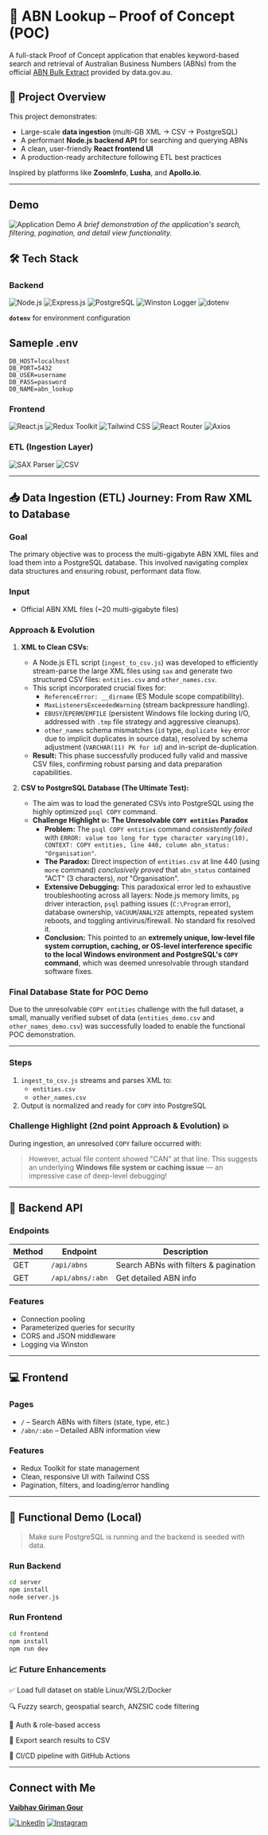 # 🧾 ABN Lookup – Proof of Concept (POC)

A full-stack Proof of Concept application that enables keyword-based search and retrieval of Australian Business Numbers (ABNs) from the official [ABN Bulk Extract](https://data.gov.au/dataset/ds-dga-5c95e8fb-37dd-4d82-b501-9ef6cfbfa19b/details) provided by data.gov.au.

## 🚀 Project Overview

This project demonstrates:
- Large-scale **data ingestion** (multi-GB XML → CSV → PostgreSQL)
- A performant **Node.js backend API** for searching and querying ABNs
- A clean, user-friendly **React frontend UI**
- A production-ready architecture following ETL best practices

Inspired by platforms like **ZoomInfo**, **Lusha**, and **Apollo.io**.

---
## Demo

![Application Demo](frontend/public/my_abn_demo.gif)  *A brief demonstration of the application's search, filtering, pagination, and detail view functionality.*

## 🛠️ Tech Stack

### Backend
<p>
  <img src="https://img.shields.io/badge/Node.js-v18+-green?style=for-the-badge&logo=node.js&logoColor=white" alt="Node.js"/>
   
  <img src="https://img.shields.io/badge/Express.js-Backend-black?style=for-the-badge&logo=express&logoColor=white" alt="Express.js"/>
  
  <img src="https://img.shields.io/badge/PostgreSQL-Relational%20DB-blue?style=for-the-badge&logo=postgresql&logoColor=white" alt="PostgreSQL"/>
  
  <img src="https://img.shields.io/badge/Winston-Logger-informational?style=for-the-badge&logo=winston&logoColor=white" alt="Winston Logger"/>
  
  <img src="https://img.shields.io/badge/dotenv-Environment%20Config-success?style=for-the-badge&logo=dotenv&logoColor=white" alt="dotenv"/>
</p>

**`dotenv`** for environment configuration
## Sameple .env
```
DB_HOST=localhost
DB_PORT=5432
DB_USER=username
DB_PASS=password
DB_NAME=abn_lookup
```


### Frontend
<p>
  <img src="https://img.shields.io/badge/React-blue?style=for-the-badge&logo=react&logoColor=white" alt="React.js"/>
   
  <img src="https://img.shields.io/badge/Redux%20Toolkit-State%20Management-purple?style=for-the-badge&logo=redux&logoColor=white" alt="Redux Toolkit"/>
  
  <img src="https://img.shields.io/badge/Tailwind_CSS-Utility--First_CSS-0ea5e9?style=for-the-badge&logo=tailwindcss&logoColor=white" alt="Tailwind CSS"/>
  
  <img src="https://img.shields.io/badge/React%20Router-Routing-red?style=for-the-badge&logo=reactrouter&logoColor=white" alt="React Router"/>
  
  <img src="https://img.shields.io/badge/Axios-HTTP%20Client-ffb703?style=for-the-badge&logo=axios&logoColor=black" alt="Axios"/>
</p>


### ETL (Ingestion Layer)
<p>
  <img src="https://img.shields.io/badge/SAX-Streaming%20XML%20Parser-brightgreen?style=for-the-badge" alt="SAX Parser"/>
   <img src="https://img.shields.io/badge/CSV-Intermediate%20Format-lightgrey?style=for-the-badge&logo=csv&logoColor=black" alt="CSV"/>
</p>
 



---

## 📥 Data Ingestion (ETL) Journey: From Raw XML to Database

### Goal
The primary objective was to process the multi-gigabyte ABN XML files and load them into a PostgreSQL database. This involved navigating complex data structures and ensuring robust, performant data flow.

### Input
- Official ABN XML files (~20 multi-gigabyte files)

### Approach & Evolution
1.  **XML to Clean CSVs:**
    * A Node.js ETL script (`ingest_to_csv.js`) was developed to efficiently stream-parse the large XML files using `sax` and generate two structured CSV files: `entities.csv` and `other_names.csv`.
    * This script incorporated crucial fixes for:
        * `ReferenceError: __dirname` (ES Module scope compatibility).
        * `MaxListenersExceededWarning` (stream backpressure handling).
        * `EBUSY`/`EPERM`/`EMFILE` (persistent Windows file locking during I/O, addressed with `.tmp` file strategy and aggressive cleanups).
        * `other_names` schema mismatches (`id` type, `duplicate key` error due to implicit duplicates in source data), resolved by schema adjustment (`VARCHAR(11) PK for id`) and in-script de-duplication.
    * **Result:** This phase successfully produced fully valid and massive CSV files, confirming robust parsing and data preparation capabilities.

2.  **CSV to PostgreSQL Database (The Ultimate Test):**
    * The aim was to load the generated CSVs into PostgreSQL using the highly optimized `psql COPY` command.
    * **Challenge Highlight 💥: The Unresolvable `COPY entities` Paradox**
        * **Problem:** The `psql COPY entities` command *consistently failed* with `ERROR: value too long for type character varying(10), CONTEXT: COPY entities, line 440, column abn_status: "Organisation"`.
        * **The Paradox:** Direct inspection of `entities.csv` at line 440 (using `more` command) *conclusively proved* that `abn_status` contained "ACT" (3 characters), *not* "Organisation".
        * **Extensive Debugging:** This paradoxical error led to exhaustive troubleshooting across all layers: Node.js memory limits, `pg` driver interaction, `psql` pathing issues (`C:\Program` error), database ownership, `VACUUM`/`ANALYZE` attempts, repeated system reboots, and toggling antivirus/firewall. No standard fix resolved it.
        * **Conclusion:** This pointed to an **extremely unique, low-level file system corruption, caching, or OS-level interference specific to the local Windows environment and PostgreSQL's `COPY` command**, which was deemed unresolvable through standard software fixes.

### Final Database State for POC Demo
Due to the unresolvable `COPY entities` challenge with the full dataset, a small, manually verified subset of data (`entities_demo.csv` and `other_names_demo.csv`) was successfully loaded to enable the functional POC demonstration.

---

### Steps
1. `ingest_to_csv.js` streams and parses XML to:
   - `entities.csv`
   - `other_names.csv`
2. Output is normalized and ready for `COPY` into PostgreSQL

### Challenge Highlight (2nd point Approach & Evolution) 💥
During ingestion, an unresolved `COPY` failure occurred with:

> However, actual file content showed "CAN" at that line. This suggests an underlying **Windows file system or caching issue** — an impressive case of deep-level debugging!

---

## 🔌 Backend API

### Endpoints
| Method | Endpoint             | Description                       |
|--------|----------------------|-----------------------------------|
| GET    | `/api/abns`          | Search ABNs with filters & pagination |
| GET    | `/api/abns/:abn`     | Get detailed ABN info             |

### Features
- Connection pooling
- Parameterized queries for security
- CORS and JSON middleware
- Logging via Winston

---

## 💻 Frontend

### Pages
- `/` – Search ABNs with filters (state, type, etc.)
- `/abn/:abn` – Detailed ABN information view

### Features
- Redux Toolkit for state management
- Clean, responsive UI with Tailwind CSS
- Pagination, filters, and loading/error handling

---

## 🎯 Functional Demo (Local)

> Make sure PostgreSQL is running and the backend is seeded with data.

### Run Backend
```bash
cd server
npm install
node server.js
```
### Run Frontend
```bash
cd frontend
npm install
npm run dev
```
### 📈 Future Enhancements
✅ Load full dataset on stable Linux/WSL2/Docker

🔍 Fuzzy search, geospatial search, ANZSIC code filtering

🔐 Auth & role-based access

🧾 Export search results to CSV

🚀 CI/CD pipeline with GitHub Actions

---

## Connect with Me

**[Vaibhav Giriman Gour](https://vaibhav-portfolio-jet.vercel.app/)**

[![LinkedIn](https://img.shields.io/badge/LinkedIn-0077B5?style=for-the-badge&logo=linkedin&logoColor=white)](www.linkedin.com/in/vaibhav-giriman-gour-frontend-developer)
[![Instagram](https://img.shields.io/badge/Instagram-E4405F?style=for-the-badge&logo=instagram&logoColor=white)](https://www.instagram.com/vaibhav_giriman_gour/)
